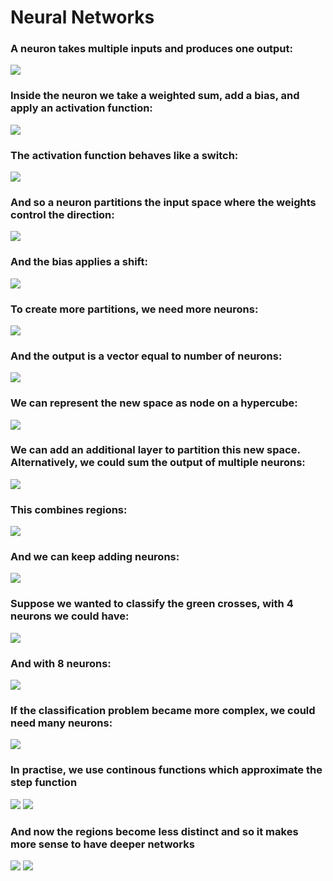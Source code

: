 # Neural Networks

### A neuron takes multiple inputs and produces one output:
![](./img/fig1.png)
### Inside the neuron we take a weighted sum, add a bias, and apply an activation function:
![](./img/fig2.png)
### The activation function behaves like a switch:
![](./img/fig3.png)
### And so a neuron partitions the input space where the weights control the direction:
![](./img/fig4.png)
### And the bias applies a shift:
![](./img/fig5.png)
### To create more partitions, we need more neurons:
![](./img/fig6.png)
### And the output is a vector equal to number of neurons:
![](./img/fig7.png)
### We can represent the new space as node on a hypercube:
![](./img/fig8.png)
### We can add an additional layer to partition this new space. Alternatively, we could sum the output of multiple neurons:
![](./img/fig9.png)
### This combines regions:
![](./img/fig10.png)
### And we can keep adding neurons:
![](./img/fig11.png)
### Suppose we wanted to classify the green crosses, with 4 neurons we could have:
![](./img/fig12.png)
### And with 8 neurons:
![](./img/fig13.png)
### If the classification problem became more complex, we could need many neurons:
![](./img/fig14.png)

### In practise, we use continous functions which approximate the step function
![](./img/fig15.png)
![](./img/fig16.png)
### And now the regions become less distinct and so it makes more sense to have deeper networks
![](./img/fig17.png)
![](./img/fig18.png)
